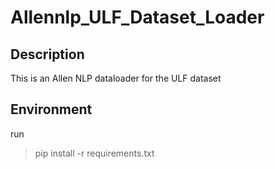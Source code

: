 # Allennlp_ULF_Dataset_Loader

## Description
This is an Allen NLP dataloader for the ULF dataset

## Environment
run
> pip install -r requirements.txt
